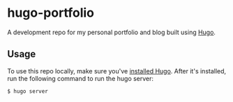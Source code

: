 # hugo-portfolio

A development repo for my personal portfolio and blog built using [Hugo](https://gohugo.io/).

## Usage

To use this repo locally, make sure you've [installed Hugo](https://gohugo.io/getting-started/quick-start/). After it's installed, run the following command to run the hugo server:

`$ hugo server`
